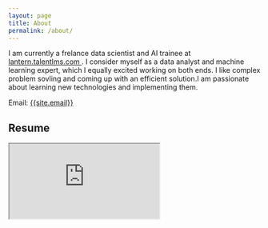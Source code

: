```yaml
---
layout: page
title: About
permalink: /about/
---
```

<p>
I am currently a frelance data scientist and AI trainee at <a href="https://lantern.talentlms.com/" target="_blank">lantern.talentlms.com </a>. I consider myself as a data analyst and machine learning expert, which I equally excited working on both ends. I like complex problem sovling and coming up with an efficient solution.I am passionate about learning new technologies and implementing them. 
</p>

Email: <a href="mailto:{{site.email}}?Subject=From Blog Site:">{{site.email}}</a>

## Resume
<iframe src="https://docs.google.com/document/d/e/2PACX-1vSZuOJ3kYzMT4wNzC3ShUyzAX3XnZU4r8yzZSooaMS_Q5QiEC7dCwuUzJVEw6F_SbW-f1DlfKUGLpPE/pub?embedded=true"></iframe>
